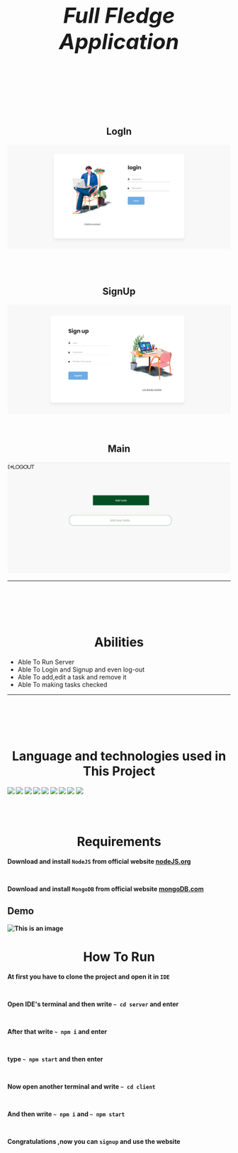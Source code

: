 <h5 align='center' style="font-size:3rem"><b>Full Fledge Application</b></h5>

</div>

<br><br><br>
<div align='center'>
    <h2>LogIn</h2>
    <img style='border-radius:5px' src="images/login.png"></img>
    <br>
    <br><br><br>
    <h2>SignUp</h2>
    <img style='border-radius:5px' src="images/signup.png"></img>
    <br><br><br>
    <h2>Main</h2>
    <img style='border-radius:5px' src="images/main.jfif"></img>
</div>
<hr>

<br><br><br><br>

<h1 align='center'><b>Abilities</b></h1>

<ul>
<li> Able To Run Server</li>
<li> Able To Login and Signup and even log-out</li>
<li> Able To add,edit a task and remove it</li>
<li> Able To making tasks checked</li>
</ul>

<hr>
<br><br><br><br>
<h1 align='center'><b>Language and technologies used in This Project</h1>
<img src="https://img.shields.io/badge/MongoDB-%234ea94b.svg?style=for-the-badge&logo=mongodb&logoColor=white"></img>
<img src="https://img.shields.io/badge/NPM-%23000000.svg?style=for-the-badge&logo=npm&logoColor=white"></img>
<img src="https://img.shields.io/badge/html5-%23E34F26.svg?style=for-the-badge&logo=html5&logoColor=white"></img>
<img src="https://img.shields.io/badge/css3-%231572B6.svg?style=for-the-badge&logo=css3&logoColor=white"></img>
<img src="https://img.shields.io/badge/javascript-%23323330.svg?style=for-the-badge&logo=javascript&logoColor=%23F7DF1E"></img>
<img src="https://img.shields.io/badge/React-20232A?style=for-the-badge&logo=react&logoColor=61DAFB"></img>
<img src="https://img.shields.io/badge/Node.js-339933?style=for-the-badge&logo=nodedotjs&logoColor=white"></img>
<img src="https://img.shields.io/badge/Bootstrap-563D7C?style=for-the-badge&logo=bootstrap&logoColor=white"></img>
<img src="https://img.shields.io/badge/github-%23121011.svg?style=for-the-badge&logo=github&logoColor=white"></img>




<br><br>

<h1 align='center'><b>Requirements</b></h1>

Download and install ``NodeJS`` from official website <a href="https://nodejs.org/">nodeJS.org</a>

<br>

Download and install ``MongoDB`` from official website <a href="https://www.mongodb.com/try/download/community">mongoDB.com</a>


## Demo
![This is an image](images/Demo.gif)


<h1 align='center'><b>How To Run</b></h1>

At first you have to clone the project and open it in ``IDE``

<br>

Open IDE's terminal and then write  ``~ cd server`` and enter

<br>

After that write ``~ npm i`` and enter

<br>

type ``~ npm start`` and then enter

<br>

Now open another terminal and write ``~ cd client``

<br>

And then write ``~ npm i`` and ``~ npm start``

<br>

Congratulations ,now you can ``signup`` and use the website
